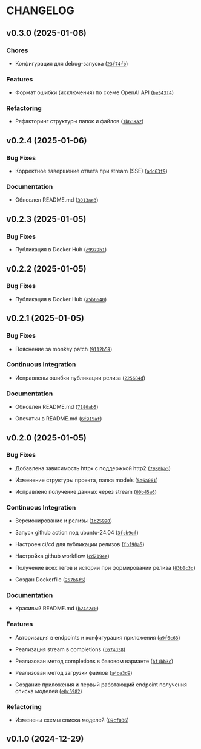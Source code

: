 # CHANGELOG


## v0.3.0 (2025-01-06)

### Chores

- Конфигурация для debug-запуска
  ([`23f74fb`](https://github.com/antonko/gigachat-adapter/commit/23f74fb2f59f886e26e91f501f1345cce7c23835))

### Features

- Формат ошибки (исключения) по схеме OpenAI API
  ([`be543f4`](https://github.com/antonko/gigachat-adapter/commit/be543f467ef4a685c603dbe8072416539a5915a9))

### Refactoring

- Рефакторинг структуры папок и файлов
  ([`1b639a2`](https://github.com/antonko/gigachat-adapter/commit/1b639a2d3d69b70681f2dc1046d6f01400685553))


## v0.2.4 (2025-01-06)

### Bug Fixes

- Корректное завершение ответа при stream (SSE)
  ([`add63f9`](https://github.com/antonko/gigachat-adapter/commit/add63f9b50a525b26033b137d8f1b100fd25859c))

### Documentation

- Обновлен README.md
  ([`3013ae3`](https://github.com/antonko/gigachat-adapter/commit/3013ae35bb56a84b1ea11212e155e62a5405d112))


## v0.2.3 (2025-01-05)

### Bug Fixes

- Публикация в Docker Hub
  ([`c9979b1`](https://github.com/antonko/gigachat-adapter/commit/c9979b1471c3001214d6c00cfa92c23bf99fca5e))


## v0.2.2 (2025-01-05)

### Bug Fixes

- Публикация в Docker Hub
  ([`a5b6640`](https://github.com/antonko/gigachat-adapter/commit/a5b6640067c95850d1e5a76bf24435af47965d62))


## v0.2.1 (2025-01-05)

### Bug Fixes

- Пояснение за monkey patch
  ([`9112b59`](https://github.com/antonko/gigachat-adapter/commit/9112b59e3dff6a2d5e470d2f6fb4c2d68220d9fe))

### Continuous Integration

- Исправлены ошибки публикации релиза
  ([`225684d`](https://github.com/antonko/gigachat-adapter/commit/225684db83f15611c867d7a692f4d004340bebda))

### Documentation

- Обновлен README.md
  ([`7180ab5`](https://github.com/antonko/gigachat-adapter/commit/7180ab5e9a3d14f6b964ee0481c03224591ebb49))

- Опечатки в README.md
  ([`6f915af`](https://github.com/antonko/gigachat-adapter/commit/6f915afc535f699d578f812d06f51ffbf65a46c2))


## v0.2.0 (2025-01-05)

### Bug Fixes

- Добавлена зависимость httpx с поддержкой http2
  ([`7980ba3`](https://github.com/antonko/gigachat-adapter/commit/7980ba369d67f40a0d10dce7c509601ffa838955))

- Изменение структуры проекта, папка models
  ([`5a6a061`](https://github.com/antonko/gigachat-adapter/commit/5a6a0613fa247bfe80aa70616d8bcc90b75ff955))

- Исправлено получение данных через stream
  ([`00b45a6`](https://github.com/antonko/gigachat-adapter/commit/00b45a65e72a436f697615c65e1375dfaaf3c461))

### Continuous Integration

- Версионирование и релизы
  ([`1b25990`](https://github.com/antonko/gigachat-adapter/commit/1b259907360790c33d6efb6a7fba6265340eeb38))

- Запуск github action под ubuntu-24.04
  ([`3fcb9cf`](https://github.com/antonko/gigachat-adapter/commit/3fcb9cf198e09d74c8e626828c03305ff1d0cfd5))

- Настроен ci/cd для публикации релизов
  ([`fbf90a5`](https://github.com/antonko/gigachat-adapter/commit/fbf90a5b2e6bd72cfd6cd66f94185a9ca655b3f0))

- Настройка github workflow
  ([`cd2194e`](https://github.com/antonko/gigachat-adapter/commit/cd2194e604417466523623813c0a37dcdd5419f9))

- Получение всех тегов и истории при формировании релиза
  ([`83b0c3d`](https://github.com/antonko/gigachat-adapter/commit/83b0c3de09f31fc30c93b574e4f083a5117f43f6))

- Создан Dockerfile
  ([`257b6f5`](https://github.com/antonko/gigachat-adapter/commit/257b6f5d26be8cc11e2584dfdb0236b98458c6b3))

### Documentation

- Красивый README.md
  ([`b24c2c0`](https://github.com/antonko/gigachat-adapter/commit/b24c2c08464754e0823d7a906db6ccb7c1ba05d6))

### Features

- Авторизация в endpoints и конфигурация приложения
  ([`a9f6c63`](https://github.com/antonko/gigachat-adapter/commit/a9f6c63032d6d3b2f8b8a2bdec43b882ba126137))

- Реализация stream в completions
  ([`c674d38`](https://github.com/antonko/gigachat-adapter/commit/c674d38df0ae886a681376b2d611f99b78fb2b83))

- Реализован метод completions в базовом варианте
  ([`bf1bb3c`](https://github.com/antonko/gigachat-adapter/commit/bf1bb3cabff92166b6555004275e37fce7049712))

- Реализован метод загрузки файлов
  ([`a4de3d9`](https://github.com/antonko/gigachat-adapter/commit/a4de3d96ce9f2f9de947a2ced56b4fcdc4298238))

- Создание приложения и первый работающий endpoint получения списка моделей
  ([`e0c5982`](https://github.com/antonko/gigachat-adapter/commit/e0c598245734d56ff52ac8feca9f8f2b170c1db1))

### Refactoring

- Изменены схемы списка моделей
  ([`09cf036`](https://github.com/antonko/gigachat-adapter/commit/09cf03685f7ea7fafa7e182ca3585c3886f7c8ad))


## v0.1.0 (2024-12-29)
